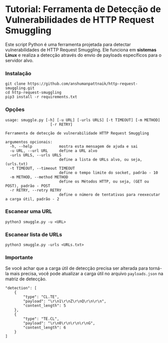 # Tutorial: Ferramenta de Detecção de Vulnerabilidades de HTTP Request Smuggling

Este script Python é uma ferramenta projetada para detectar vulnerabilidades de HTTP Request Smuggling. Ele funciona em **sistemas Linux** e realiza a detecção através do envio de payloads específicos para o servidor alvo.

### **Instalação**

```
git clone https://github.com/anshumanpattnaik/http-request-smuggling.git
cd http-request-smuggling
pip3 install -r requirements.txt
```

### **Opções**

```
usage: smuggle.py [-h] [-u URL] [-urls URLS] [-t TIMEOUT] [-m METHOD]
                    [-r RETRY]

Ferramenta de detecção de vulnerabilidade HTTP Request Smuggling

argumentos opcionais:
  -h, --help            mostra esta mensagem de ajuda e sai
  -u URL, --url URL     define a URL alvo
  -urls URLS, --urls URLS
                        define a lista de URLs alvo, ou seja, (urls.txt)
  -t TIMEOUT, --timeout TIMEOUT
                        define o tempo limite do socket, padrão - 10
  -m METHOD, --method METHOD
                        define os Métodos HTTP, ou seja, (GET ou POST), padrão - POST
  -r RETRY, --retry RETRY
                        define o número de tentativas para reexecutar a carga útil, padrão - 2
```

### **Escanear uma URL**

```
python3 smuggle.py -u <URL>
```

### **Escanear lista de URLs**

```
python3 smuggle.py -urls <URLs.txt>
```

### **Importante**

Se você achar que a carga útil de detecção precisa ser alterada para torná-la mais precisa, você pode atualizar a carga útil no arquivo `payloads.json` na matriz de detecção.

```
"detection": [
	{
		"type": "CL.TE",
		"payload": "\r\n1\r\nZ\r\nQ\r\n\r\n",
		"content_length": 5
	},
	{
		"type": "TE.CL",
		"payload": "\r\n0\r\n\r\n\r\nG",
		"content_length": 6
	}
]
```


